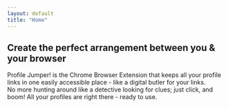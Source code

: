 ```yaml
---
layout: default
title: "Home"
---
```


<section>
    <h1 class="mission-header">Create the perfect <span class="mission-header-highlight">arrangement</span> between <span class="mission-header-highlight">you</span> & <span class="mission-header-highlight">your browser</span></h1>
    <p class="centered">
        Profile Jumper! is the Chrome Browser Extension that keeps all your profile links in one easily accessible place - like a digital butler for your links.<br/> No more hunting around like a detective looking for clues; just click, and boom! All your profiles are right there - ready to use.
    </p>
</section>
